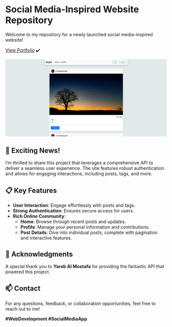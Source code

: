 
# Social Media-Inspired Website Repository
Welcome to my repository for a newly launched social media-inspired website!

[View Portfolio](https://ayoubmajid67.github.io/Youbista/index.html) ✔️ 

![Home page](./logo.png)



## 🚀 Exciting News!

I’m thrilled to share this project that leverages a comprehensive API to deliver a seamless user experience. The site features robust authentication and allows for engaging interactions, including posts, tags, and more.


## 📋 Key Features

- **User Interaction**: Engage effortlessly with posts and tags.
- **Strong Authentication**: Ensures secure access for users.
- **Rich Online Community**:
  - **Home**: Browse through recent posts and updates.
  - **Profile**: Manage your personal information and contributions.
  - **Post Details**: Dive into individual posts, complete with pagination and interactive features.

## 🙏 Acknowledgments

A special thank you to **Yarob Al Mostafa** for providing the fantastic API that powered this project.

## 📫 Contact

For any questions, feedback, or collaboration opportunities, feel free to reach out to me!

**#WebDevelopment #SocialMediaApp**
